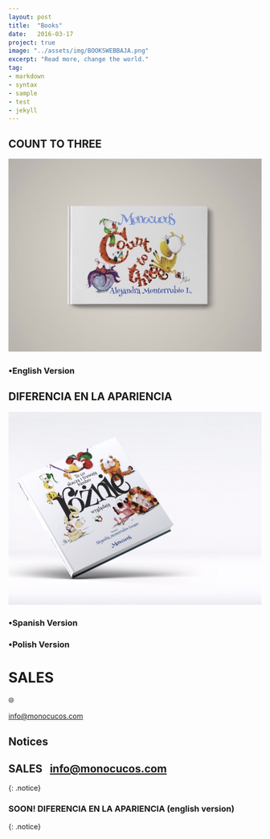 ```yaml
---
layout: post
title:  "Books"
date:   2016-03-17
project: true
image: "../assets/img/BOOKSWEBBAJA.png"
excerpt: "Read more, change the world."
tag:
- markdown
- syntax
- sample
- test
- jekyll
---
```


## COUNT TO THREE

![Logo](../assets/img/POCTT.jpg)

### •English Version



## DIFERENCIA EN LA APARIENCIA

![Logo](../assets/img/PORPO2.jpg)

### •Spanish Version

### •Polish Version


# SALES
:globe_with_meridians: 

info@monocucos.com




## Notices

## **SALES**    info@monocucos.com
{: .notice}

### **SOON!**    DIFERENCIA EN LA APARIENCIA   (english version)
{: .notice}
